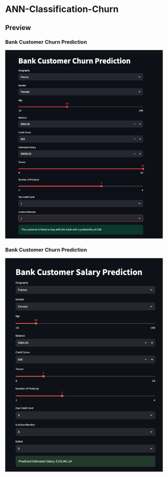 # ANN-Classification-Churn



## Preview
### Bank Customer Churn Prediction 
![Alt Text](/image.png)

### Bank Customer Churn Prediction 
![Alt Text](/salary_calc.png)
